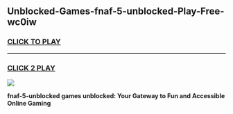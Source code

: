 
## Unblocked-Games-fnaf-5-unblocked-Play-Free-wc0iw
<h3>
<a href="https://premium76.site?title=fnaf-5-unblocked&ref=18A1">CLICK TO PLAY</a></h3>
<hr>

<h3>
<a href="https://premium76.site?title=fnaf-5-unblocked&ref=18A1">CLICK 2 PLAY</a>
  
</h3>

<a href="https://premium76.site?title=fnaf-5-unblocked&ref=18A1"><img src="https://clearcache.store/games.png"></a>


**fnaf-5-unblocked games unblocked: Your Gateway to Fun and Accessible Online Gaming**
